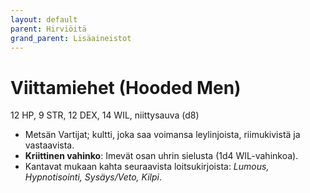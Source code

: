 ```yaml
---
layout: default
parent: Hirviöitä
grand_parent: Lisäaineistot
---
```


# Viittamiehet (Hooded Men)

12 HP, 9 STR, 12 DEX, 14 WIL, niittysauva (d8)

- Metsän Vartijat; kultti, joka saa voimansa leylinjoista, riimukivistä ja vastaavista.
- **Kriittinen vahinko**: Imevät osan uhrin sielusta (1d4 WIL-vahinkoa).
- Kantavat mukaan kahta seuraavista loitsukirjoista: _Lumous, Hypnotisointi, Sysäys/Veto, Kilpi_.
